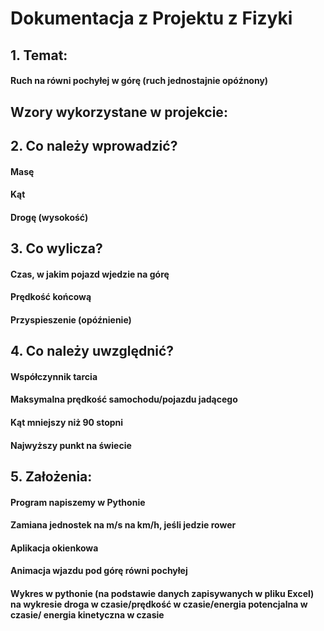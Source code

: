 # Dokumentacja z Projektu z Fizyki 
## **1. Temat:**
#### Ruch na równi pochyłej w górę (ruch jednostajnie opóźnony)
## **Wzory wykorzystane w projekcie:**
#### 
## **2. Co należy wprowadzić?**
#### Masę
#### Kąt
#### Drogę (wysokość)
## **3. Co wylicza?**
#### Czas, w jakim pojazd wjedzie na górę 
#### Prędkość końcową 
#### Przyspieszenie (opóźnienie)
## **4. Co należy uwzględnić?**
#### Współczynnik tarcia
#### Maksymalna prędkość samochodu/pojazdu jadącego
#### Kąt mniejszy niż 90 stopni 
#### Najwyższy punkt na świecie
## **5. Założenia:**
#### Program napiszemy w Pythonie
#### Zamiana jednostek na m/s na km/h, jeśli jedzie rower
#### Aplikacja okienkowa
#### Animacja wjazdu pod górę równi pochyłej 
#### Wykres w pythonie (na podstawie danych zapisywanych w pliku Excel) __na wykresie droga w czasie/prędkość w czasie/energia potencjalna w czasie/ energia kinetyczna w czasie__
